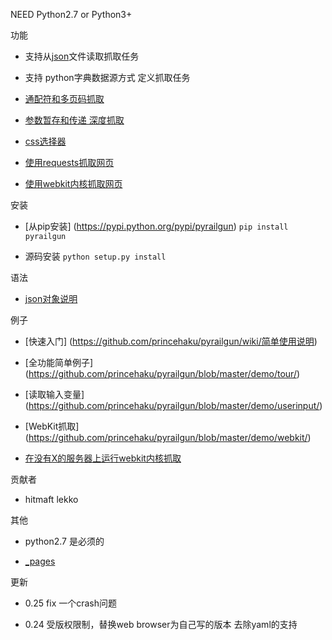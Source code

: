 

NEED Python2.7 or Python3+

功能

* 支持从[json](https://github.com/princehaku/pyrailgun/blob/master/demo/tour/basic.json)文件读取抓取任务

* 支持 python字典数据源方式 定义抓取任务

* [通配符和多页码抓取](https://github.com/princehaku/pyrailgun/wiki/用通配符抓取多页码数据)

* [参数暂存和传递 深度抓取](https://github.com/princehaku/pyrailgun/wiki/参数传递)

* [css选择器](https://github.com/princehaku/pyrailgun/wiki/css选择器)

* [使用requests抓取网页](https://github.com/princehaku/pyrailgun/wiki/使用requests抓取网页)

* [使用webkit内核抓取网页](https://github.com/princehaku/pyrailgun/wiki/使用webkit内核抓取网页)


安装

* [从pip安装] (https://pypi.python.org/pypi/pyrailgun) `pip install pyrailgun`

* 源码安装 `python setup.py install`


语法

* [json对象说明](https://github.com/princehaku/pyrailgun/wiki/json%E6%96%87%E4%BB%B6%E6%A0%BC%E5%BC%8F%E8%AF%B4%E6%98%8E)

例子

* [快速入门] (https://github.com/princehaku/pyrailgun/wiki/简单使用说明)

* [全功能简单例子] (https://github.com/princehaku/pyrailgun/blob/master/demo/tour/)

* [读取输入变量] (https://github.com/princehaku/pyrailgun/blob/master/demo/userinput/)

* [WebKit抓取] (https://github.com/princehaku/pyrailgun/blob/master/demo/webkit/)

* [在没有X的服务器上运行webkit内核抓取](https://github.com/princehaku/pyrailgun/wiki/在没有X的服务器上运行webkit内核抓取)

贡献者

* hitmaft  lekko

其他

* python2.7 是必须的

* [_pages](https://github.com/princehaku/pyrailgun/wiki/_pages)

更新


* 0.25
  fix 一个crash问题

* 0.24
  受版权限制，替换web browser为自己写的版本
  去除yaml的支持
